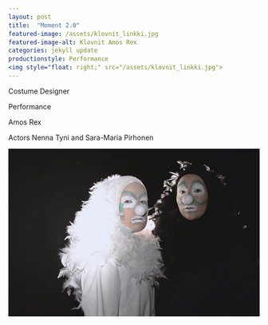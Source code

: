 ```yaml
---
layout: post
title:  "Moment 2.0"
featured-image: /assets/klovnit_linkki.jpg
featured-image-alt: Klovnit Amos Rex
categories: jekyll update
productionstyle: Performance
<img style="float: right;" src="/assets/klovnit_linkki.jpg">
---
```


Costume Designer

Performance

Amos Rex

Actors Nenna Tyni and Sara-Maria Pirhonen



![alt text](/assets/klovnit_linkki.jpg)